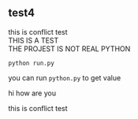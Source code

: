 ## test4

this is conflict test</br> 
THIS IS A TEST</br>
THE PROJEST IS NOT REAL PYTHON

```
python run.py
```

you can run ``python.py`` to get value

hi how are you



this is conflict test</br>

